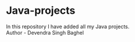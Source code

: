 # Java-projects
In this repository I have added all my Java projects.
<br>
Author - Devendra Singh Baghel
